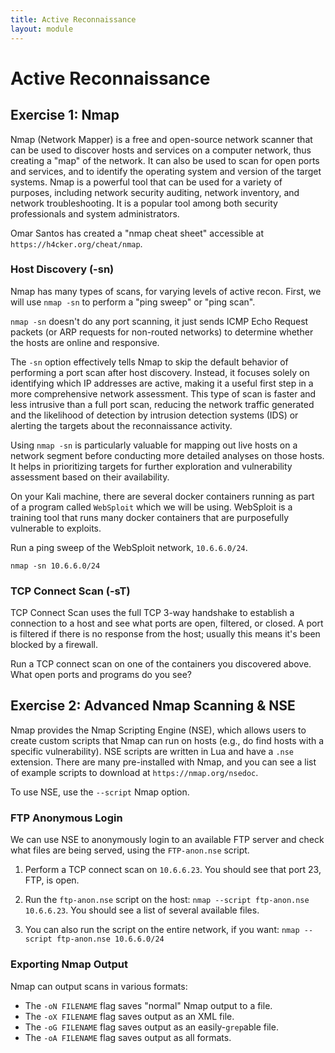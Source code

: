 ```yaml
---
title: Active Reconnaissance
layout: module
---
```


# Active Reconnaissance

## Exercise 1: Nmap

Nmap (Network Mapper) is a free and open-source network scanner that can be used to discover hosts and services on a computer network, thus creating a "map" of the network. It can also be used to scan for open ports and services, and to identify the operating system and version of the target systems. Nmap is a powerful tool that can be used for a variety of purposes, including network security auditing, network inventory, and network troubleshooting. It is a popular tool among both security professionals and system administrators.

Omar Santos has created a "nmap cheat sheet" accessible at `https://h4cker.org/cheat/nmap`.

### Host Discovery (-sn)

Nmap has many types of scans, for varying levels of active recon. First, we will use `nmap -sn` to perform a "ping sweep" or "ping scan".

`nmap -sn` doesn't do any port scanning, it just sends ICMP Echo Request packets (or ARP requests for non-routed networks) to determine whether the hosts are online and responsive.

The `-sn` option effectively tells Nmap to skip the default behavior of performing a port scan after host discovery. Instead, it focuses solely on identifying which IP addresses are active, making it a useful first step in a more comprehensive network assessment. This type of scan is faster and less intrusive than a full port scan, reducing the network traffic generated and the likelihood of detection by intrusion detection systems (IDS) or alerting the targets about the reconnaissance activity.

Using `nmap -sn` is particularly valuable for mapping out live hosts on a network segment before conducting more detailed analyses on those hosts. It helps in prioritizing targets for further exploration and vulnerability assessment based on their availability.

On your Kali machine, there are several docker containers running as part of a program called `WebSploit` which we will be using. WebSploit is a training tool that runs many docker containers that are purposefully vulnerable to exploits.

Run a ping sweep of the WebSploit network, `10.6.6.0/24`.

`nmap -sn 10.6.6.0/24`

### TCP Connect Scan (-sT)

TCP Connect Scan uses the full TCP 3-way handshake to establish a connection to a host and see what ports are open, filtered, or closed. A port is filtered if there is no response from the host; usually this means it's been blocked by a firewall.

Run a TCP connect scan on one of the containers you discovered above. What open ports and programs do you see?

## Exercise 2: Advanced Nmap Scanning & NSE

Nmap provides the Nmap Scripting Engine (NSE), which allows users to create custom scripts that Nmap can run on hosts (e.g., do find hosts with a specific vulnerability). NSE scripts are written in Lua and have a `.nse` extension. There are many pre-installed with Nmap, and you can see a list of example scripts to download at `https://nmap.org/nsedoc`.

To use NSE, use the `--script` Nmap option.

### FTP Anonymous Login

We can use NSE to anonymously login to an available FTP server and check what files are being served, using the `FTP-anon.nse` script.

1. Perform a TCP connect scan on `10.6.6.23`. You should see that port 23, FTP, is open.

2. Run the `ftp-anon.nse` script on the host: `nmap --script ftp-anon.nse 10.6.6.23`. You should see a list of several available files.

3. You can also run the script on the entire network, if you want: `nmap --script ftp-anon.nse 10.6.6.0/24`

### Exporting Nmap Output

Nmap can output scans in various formats:

* The `-oN FILENAME` flag saves "normal" Nmap output to a file.
* The `-oX FILENAME` flag saves output as an XML file.
* The `-oG FILENAME` flag saves output as an easily-`grep`able file.
* The `-oA FILENAME` flag saves output as all formats.
